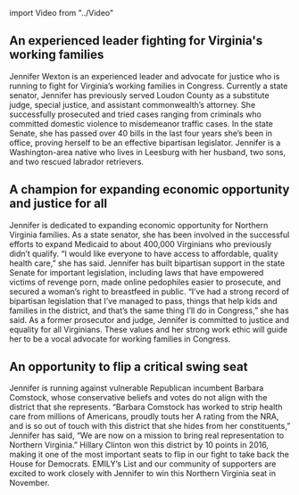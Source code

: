 import Video from "../Video"

## An experienced leader fighting for Virginia's working families

Jennifer Wexton is an experienced leader and advocate for justice who is running to fight for Virginia’s working families in Congress. Currently a state senator, Jennifer has previously served Loudon County as a substitute judge, special justice, and assistant commonwealth’s attorney. She successfully prosecuted and tried cases ranging from criminals who committed domestic violence to misdemeanor traffic cases. In the state Senate, she has passed over 40 bills in the last four years she’s been in office, proving herself to be an effective bipartisan legislator. Jennifer is a Washington-area native who lives in Leesburg with her husband, two sons, and two rescued labrador retrievers.

## A champion for expanding economic opportunity and justice for all

Jennifer is dedicated to expanding economic opportunity for Northern Virginia families. As a state senator, she has been involved in the successful efforts to expand Medicaid to about 400,000 Virginians who previously didn’t qualify. “I would like everyone to have access to affordable, quality health care,” she has said. Jennifer has built bipartisan support in the state Senate for important legislation, including laws that have empowered victims of revenge porn, made online pedophiles easier to prosecute, and secured a woman’s right to breastfeed in public. “I’ve had a strong record of bipartisan legislation that I’ve managed to pass, things that help kids and families in the district, and that’s the same thing I’ll do in Congress,” she has said. As a former prosecutor and judge, Jennifer is committed to justice and equality for all Virginians. These values and her strong work ethic will guide her to be a vocal advocate for working families in Congress.

## An opportunity to flip a critical swing seat

Jennifer is running against vulnerable Republican incumbent Barbara Comstock, whose conservative beliefs and votes do not align with the district that she represents. “Barbara Comstock has worked to strip health care from millions of Americans, proudly touts her A rating from the NRA, and is so out of touch with this district that she hides from her constituents,” Jennifer has said, “We are now on a mission to bring real representation to Northern Virginia.” Hillary Clinton won this district by 10 points in 2016, making it one of the most important seats to flip in our fight to take back the House for Democrats. EMILY’s List and our community of supporters are excited to work closely with Jennifer to win this Northern Virginia seat in November.

